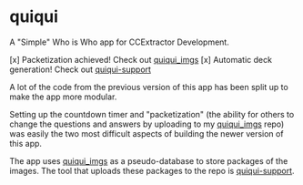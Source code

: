 # quiqui

A "Simple" Who is Who app for CCExtractor Development.

[x] Packetization achieved! Check out [quiqui_imgs](https://www.github.com/dhrumilp15/quiqui_imgs)
[x] Automatic deck generation! Check out [quiqui-support](https://www.github.com/dhrumilp15/quiqui-support)

A lot of the code from the previous version of this app has been split up to make the app more modular.

Setting up the countdown timer and "packetization" (the ability for others to change the questions and answers by uploading to my [quiqui_imgs](https://www.github.com/dhrumilp15/quiqui_imgs) repo) was easily the two most difficult aspects of building the newer version of this app.

The app uses [quiqui_imgs](https://www.github.com/dhrumilp15/quiqui_imgs) as a pseudo-database to store packages of the images. The tool that uploads these packages to the repo is [quiqui-support](https://www.github.com/dhrumilp15/quiqui-support).

